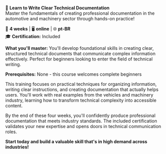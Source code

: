 🚀 **Learn to Write Clear Technical Documentation**  
Master the fundamentals of creating professional documentation in the automotive and machinery sector through hands-on practice!

📅 **4 weeks** | 🖥 **online** | 🌐 **pt-BR**  
🎓 **Certification:** Included

**What you'll master:**
You'll develop foundational skills in creating clear, structured technical documents that communicate complex information effectively. Perfect for beginners looking to enter the field of technical writing.

**Prerequisites:**
None - this course welcomes complete beginners

This training focuses on practical techniques for organizing information, writing clear instructions, and creating documentation that actually helps users. You'll work with real examples from the vehicles and machinery industry, learning how to transform technical complexity into accessible content.

By the end of these four weeks, you'll confidently produce professional documentation that meets industry standards. The included certification validates your new expertise and opens doors in technical communication roles.

**Start today and build a valuable skill that's in high demand across industries!**